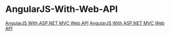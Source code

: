 # AngularJS-With-Web-API
<a href="https://kuas6678.github.io/AngularJS-With-Web-API/" target="_blank">AngularJS With ASP.NET MVC Web API</a>
[AngularJS With ASP.NET MVC Web API](https://kuas6678.github.io/AngularJS-With-Web-API/)
